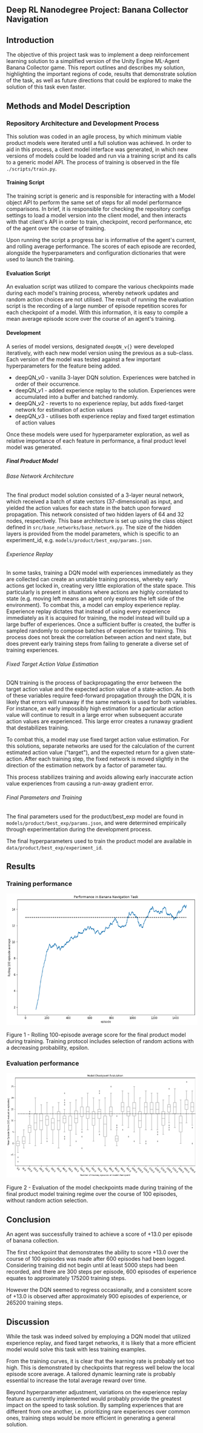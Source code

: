 ## Deep RL Nanodegree Project: Banana Collector Navigation

## Introduction

The objective of this project task was to implement a deep reinforcement learning solution to a 
simplified version of the Unity Engine ML-Agent Banana Collector game.  This report outlines and 
describes my solution, highlighting the important regions of code, results that demonstrate 
solution of the task,  as well as future directions that could be explored to make the solution of 
this task even faster.  

## Methods and Model Description
### Repository Architecture and Development Process
This solution was coded in an agile process, by which minimum viable product models were iterated 
until a full solution was achieved.  In order to aid in this process, a client model interface was 
generated, in which new versions of models could be loaded and run via a training script and its 
calls to a generic model API.  The process of training is observed in the file `./scripts/train.py`.

#### Training Script
The training script is generic and is responsible for interacting with a Model object API to perform
 the same set of steps for all model performance comparisons.  In brief, it is responsible for 
checking the repository configs settings to load a model version into the client model, and then 
interacts with that client's API in order to train, checkpoint, record performance, etc of the 
agent over the coarse of training.  

Upon running the script a progress bar is informative of the agent's current, and rolling average 
performance.  The scores of each episode are recorded, alongside the hyperparameters and 
configuration dictionaries that were used to launch the training.  

#### Evaluation Script
An evaluation script was utilized to compare the various checkpoints made during each model's 
training process, whereby network updates and random action choices are not utilised.  The result
of running the evaluation script is the recording of a large number of episode repetition scores for
each checkpoint of a model.  With this information, it is easy to compile a mean average episode 
score over the course of an agent's training.  

#### Development 
A series of model versions, designated `deepQN_v{}` were developed iteratively, with each new model
version using the previous as a sub-class.  Each version of the model was tested against a few 
important hyperparameters for the feature being added.

* deepQN_v0 - vanilla 3-layer DQN solution.  Experiences were batched in order of their occurrence.
* deepQN_v1 - added experience replay to the solution.  Experiences were accumulated into a buffer 
and batched randomly.  
* deepQN_v2 - reverts to no experience replay, but adds fixed-target network for estimation of 
action values
* deepQN_v3 - utilises both experience replay and fixed target estimation of action values

Once these models were used for hyperparameter exploration, as well as relative importance of each 
feature in performance, a final product level model was generated.  

##### Final Product Model

###### Base Network Architecture
The final product model solution consisted of a 3-layer neural network, which received a batch of 
state vectors (37-dimensional) as input, and yielded the action values for each state in the batch
upon forward propagation.  This network consisted of two hidden layers of 64 and 32 nodes, 
respectively.  This base architecture is set up using the class object defined in 
`src/base_networks/base_network.py`.  The size of the hidden layers is provided from the model 
parameters, which is specific to an experiment_id, e.g. `models/product/best_exp/params.json`.

###### Experience Replay
In some tasks, training a DQN model with experiences immediately as they are collected can create 
an unstable training process, whereby early actions get locked in, creating very little exploration
of the state space.  This particularly is present in situations where actions are highly correlated 
to state (e.g. moving left means an agent only explores the left side of the environment).  To 
combat this, a model can employ experience replay.  Experience replay dictates that instead of 
using every experience immediately as it is acquired for training, the model instead will build up 
a large buffer of experiences.  Once a sufficient buffer is created, the buffer is sampled randomly
to compose batches of experiences for training.  This process does not break the correlation 
between action and next state, but does prevent early training steps from failing to generate a 
diverse set of training experiences.

###### Fixed Target Action Value Estimation
DQN training is the process of backpropagating the error between the target action value and the 
expected action value of a state-action.  As both of these variables require feed-forward
propagation through the DQN, it is likely that errors will runaway if the same network is used for
both variables.  For instance, an early impossibly high estimation for a particular action value 
will continue to result in a large error when subsequent accurate action values are experienced. 
This large error creates a runaway gradient that destabilizes training. 

To combat this, a model may use fixed target action value estimation.  For this solutions, 
separate networks are used for the calculation of the current estimated action value ("target"), 
and the expected return for a given state-action.  After each training step, the fixed network is 
moved slightly in the direction of the estimation network by a factor of parameter tau.  

This process stabilizes training and avoids allowing early inaccurate action value experiences from 
causing a run-away gradient error.   

###### Final Parameters and Training
The final parameters used for the product/best_exp model are found in 
`models/product/best_exp/params.json`, and were determined empirically through experimentation 
during the development process.  

The final hyperparameters used to train the product model are available in 
`data/product/best_exp/experiment_id`.

## Results 

### Training performance

![Training](support_images/TrainingScores.png)

Figure 1 - Rolling 100-episode average score for the final product model during training.  Training
protocol includes selection of random actions with a decreasing probability, epsilon. 

### Evaluation performance

![Evaluation](support_images/EvalScores.png)

Figure 2 - Evaluation of the model checkpoints made during training of the final product model 
training regime over the course of 100 episodes, without random action selection.  



## Conclusion

An agent was successfully trained to achieve a score of +13.0 per episode of banana collection.  

The first checkpoint that demonstrates the ability to score +13.0 over the course of 100 episodes 
was made after 600 episodes had been logged.  Considering training did not begin until at least 5000 steps 
had been recorded, and there are 300 steps per episode, 600 episodes of experience equates to 
approximately 175200 training steps.   

However the DQN seemed to regress occasionally, and a consistent score of +13.0 is observed after 
approximately 900 episodes of experience, or 265200 training steps.

## Discussion

While the task was indeed solved by employing a DQN model that utilized experience replay, and 
fixed target networks, it is likely that a more efficient model would solve this task with less 
training examples.  

From the training curves, it is clear that the learning rate is probably set too high.  This is 
demonstrated by checkpoints that regress well below the local episode score average.  A tailored 
dynamic learning rate is probably essential to increase the total average reward over time.  

Beyond hyperparameter adjustment, variations on the experience replay feature as currently implemented 
would probably provide the greatest 
impact on the speed to task solution.  By sampling experiences that are different from one another,
i.e. prioritizing rare experiences over common ones, training steps would be more efficient in 
generating a general solution.  